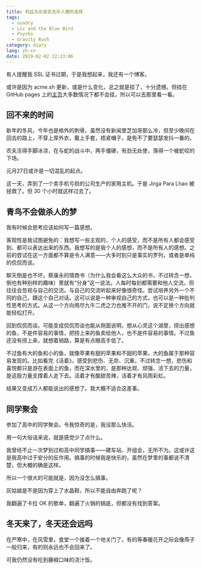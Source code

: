 ```yaml
---
title: 莉兹与女装变态杀人魔的选择
tags:
  - sundry
  - Liz and the Blue Bird
  - Psycho
  - Gravity Rush
category: diary
lang: zh-cn
date: 2019-02-02 22:23:06
---
```


有人提醒我 SSL 证书过期，于是我想起来，我还有一个博客。

或许是因为 acme.sh 更新，或是什么变化，总之就是挂了，十分遗憾。但挂在 GitHub pages 上的[主页](https://noirgif.github.io)大多数情况下都不会挂，所以可以去那里看一看。

## 回不来的时间

新年的冬风，今年也是格外的刺骨。虽然没有新闻里芝加哥那么冷，但至少晚间在回去的路上，不穿上厚外衣，戴上手套，捂紧帽子，是免不了要瑟瑟发抖一番的。

农夫冻得手脚冰凉，在与蛇的战斗中，两手僵硬，有劲无处使，落得一个被蛇咬的下场。

元月27日或许是一切混乱的起点。

这一天，弄到了一个卖手机亏损的公司生产的家用主机。于是 Jirga Para Lhao 被拯救了。但 30 个小时就这样过去了。

## 青鸟不会做杀人的梦

我有时候会思考应该如何写一篇感想。

客观性是我试图避免的：我想写一些主观的、个人的感受，而不是所有人都会感受到、都可以表达出来的东西。我想写的是我个人的感想，而不是所有人的感想。之前的尝试在这一方面都不算是令人满意——大多时刻只是事实的罗列，或者是单纯的侃侃而谈。

聊天倒是也不坏。蔡康永的情商书（为什么我会看这么大众的书，不过转念一想，倒也有种别样的趣味）里就有“分身”这一说法。人每时每刻都需要和他人交流，但往往会忽视与自己的交流。与自己的交流听起来好像很奇怪。尝试培养另外一个不同的自己，跟这个自己对话。这可以说是一种审视自己的方式，也可以是一种批判性思考的方式。从这一个方向用尽九牛二虎之力也推不开的门，说不定换个方向就能轻松打开。

回到侃侃而谈。可能变成侃侃而谈也能从侧面说明，想从心灵这个湖里，捞出感想的鱼，不是件容易的事情，把捞上来的鱼卖给他人，也不是件容易的事情。不过鱼还没有捞上来，就想着销路，算是有点眼高手低了。

不过鱼有大的鱼和小的鱼，就像苹果有甜的苹果和不甜的苹果。大的鱼属于那种容易发现的。比如看完《活着》，感受到悲伤、无奈、沉重。不过转念一想，悲伤和喜悦都只是游在表面上的鱼，而在深水里的，是那种达观、顽强、活下去的力量，是这股力量支撑着人走下去。活着才有酸甜苦辣，活着才有风雨彩虹。

结果又变成万人都能说出的感想了。我大概不适合这差事。

## 同学聚会

参加了高中的同学聚会。令我惊奇的是，我没那么快活。

用一句大俗话来说，就是感觉少了点什么。

我曾经不止一次梦到过和高中同学搞事——建车站、开组会，无所不为。这或许这是我高中过于安分的反作用。搞事的时候我是快乐的，虽然在梦里的事都说不清楚，但大概的确是这样。

所以一个很大的可能就是，因为没怎么搞事。

灰姑娘是不是因为穿上了水晶鞋，所以不能自由奔跑了呢？

我翻遍了卡拉 OK 的歌单，翻遍了火锅的锅底，但都没有找到答案。

## 冬天来了，冬天还会远吗

在严寒中，在风雪里，食堂一个接着一个地关门了。有的等春暖花开之际会像燕子一般归来，有的则永远也不会回来了。

可我仍然没有吃到藤椒口味的浇汁饭。
